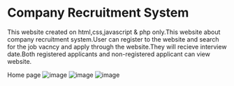 # Company Recruitment System

This website created on html,css,javascript & php only.This website about company recruitment system.User can register to the website and search for the job vacncy and apply through the website.They will recieve interview date.Both registered applicants and non-registered applicant can view website.


Home page
![image](https://github.com/DisaraMethmali/1st-Year-2nd-sem-group-project/assets/128726645/2278f780-255c-4a71-9549-a7a0d8083d22)
![image](https://github.com/DisaraMethmali/1st-Year-2nd-sem-group-project/assets/128726645/03ddfe3d-981b-4694-990f-1b44bf3b72b6)
![image](https://github.com/DisaraMethmali/1st-Year-2nd-sem-group-project/assets/128726645/f28f35ab-9c76-42f0-8bd0-fe04591ff098)

